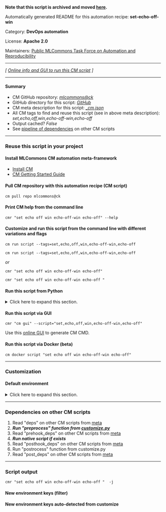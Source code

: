 **Note that this script is archived and moved [here](https://github.com/mlcommons/cm4mlops/tree/main/script/set-echo-off-win).**



Automatically generated README for this automation recipe: **set-echo-off-win**

Category: **DevOps automation**

License: **Apache 2.0**

Maintainers: [Public MLCommons Task Force on Automation and Reproducibility](https://github.com/mlcommons/ck/blob/master/docs/taskforce.md)

---
*[ [Online info and GUI to run this CM script](https://access.cknowledge.org/playground/?action=scripts&name=set-echo-off-win,49d94b57524f4fcf) ]*

---
#### Summary

* CM GitHub repository: *[mlcommons@ck](https://github.com/mlcommons/ck/tree/dev/cm-mlops)*
* GitHub directory for this script: *[GitHub](https://github.com/mlcommons/ck/tree/dev/cm-mlops/script/set-echo-off-win)*
* CM meta description for this script: *[_cm.json](_cm.json)*
* All CM tags to find and reuse this script (see in above meta description): *set,echo,off,win,echo-off-win,echo-off*
* Output cached? *False*
* See [pipeline of dependencies](#dependencies-on-other-cm-scripts) on other CM scripts


---
### Reuse this script in your project

#### Install MLCommons CM automation meta-framework

* [Install CM](https://access.cknowledge.org/playground/?action=install)
* [CM Getting Started Guide](https://github.com/mlcommons/ck/blob/master/docs/getting-started.md)

#### Pull CM repository with this automation recipe (CM script)

```cm pull repo mlcommons@ck```

#### Print CM help from the command line

````cmr "set echo off win echo-off-win echo-off" --help````

#### Customize and run this script from the command line with different variations and flags

`cm run script --tags=set,echo,off,win,echo-off-win,echo-off`

`cm run script --tags=set,echo,off,win,echo-off-win,echo-off `

*or*

`cmr "set echo off win echo-off-win echo-off"`

`cmr "set echo off win echo-off-win echo-off " `


#### Run this script from Python

<details>
<summary>Click here to expand this section.</summary>

```python

import cmind

r = cmind.access({'action':'run'
                  'automation':'script',
                  'tags':'set,echo,off,win,echo-off-win,echo-off'
                  'out':'con',
                  ...
                  (other input keys for this script)
                  ...
                 })

if r['return']>0:
    print (r['error'])

```

</details>


#### Run this script via GUI

```cmr "cm gui" --script="set,echo,off,win,echo-off-win,echo-off"```

Use this [online GUI](https://cKnowledge.org/cm-gui/?tags=set,echo,off,win,echo-off-win,echo-off) to generate CM CMD.

#### Run this script via Docker (beta)

`cm docker script "set echo off win echo-off-win echo-off" `

___
### Customization

#### Default environment

<details>
<summary>Click here to expand this section.</summary>

These keys can be updated via `--env.KEY=VALUE` or `env` dictionary in `@input.json` or using script flags.


</details>

___
### Dependencies on other CM scripts


  1. Read "deps" on other CM scripts from [meta](https://github.com/mlcommons/ck/tree/dev/cm-mlops/script/set-echo-off-win/_cm.json)
  1. ***Run "preprocess" function from [customize.py](https://github.com/mlcommons/ck/tree/dev/cm-mlops/script/set-echo-off-win/customize.py)***
  1. Read "prehook_deps" on other CM scripts from [meta](https://github.com/mlcommons/ck/tree/dev/cm-mlops/script/set-echo-off-win/_cm.json)
  1. ***Run native script if exists***
  1. Read "posthook_deps" on other CM scripts from [meta](https://github.com/mlcommons/ck/tree/dev/cm-mlops/script/set-echo-off-win/_cm.json)
  1. Run "postrocess" function from customize.py
  1. Read "post_deps" on other CM scripts from [meta](https://github.com/mlcommons/ck/tree/dev/cm-mlops/script/set-echo-off-win/_cm.json)

___
### Script output
`cmr "set echo off win echo-off-win echo-off "  -j`
#### New environment keys (filter)

#### New environment keys auto-detected from customize
